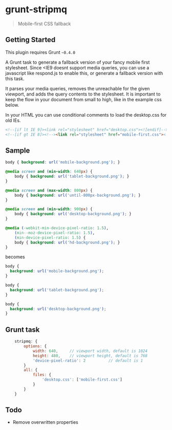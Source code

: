 # grunt-stripmq
> Mobile-first CSS fallback

## Getting Started
This plugin requires Grunt `~0.4.0`

A Grunt task to generate a fallback version of your fancy mobile first stylesheet.
Since <IE9 doesnt support media queries, you can use a javascript like respond.js to enable this,
or generate a fallback version with this task.

It parses your media queries, removes the unreachable for the given viewport, and adds the query contents
to the stylesheet. It is important to keep the flow in your document from small to high, like in the example css below.

In your HTML you can use conditional comments to load the desktop.css for old IEs.

````html
<!--[if lt IE 9]><link rel="stylesheet" href="desktop.css"><![endif]-->
<!--[if gt IE 8]><!--><link rel="stylesheet" href="mobile-first.css"><!--<![endif]-->
````

## Sample
````css
body { background: url('mobile-background.png'); }

@media screen and (min-width: 640px) {
    body { background: url('tablet-background.png'); }
}

@media screen and (max-width: 800px) {
    body { background: url('until-800px-background.png'); }
}

@media screen and (min-width: 900px) {
    body { background: url('desktop-background.png'); }
}

@media (-webkit-min-device-pixel-ratio: 1.5),
    (min--moz-device-pixel-ratio: 1.5),
    (min-device-pixel-ratio: 1.5) {
    body { background: url('hd-background.png'); }
}
````

becomes

````css
body {
  background: url('mobile-background.png');
}

body {
  background: url('tablet-background.png');
}

body {
  background: url('desktop-background.png');
}
````

## Grunt task
````js
    stripmq: {
        options: {
            width: 640,     // viewport width, default is 1024
            height: 480,    // viewport height, default is 768
            'device-pixel-ratio': 2          // default is 1
        }
        all: {
            files: {
                'desktop.css': ['mobile-first.css']
            }
        }
    }
````


## Todo
- Remove overwritten properties
